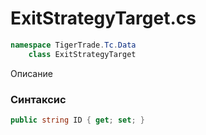 
# ExitStrategyTarget.cs
```csharp
namespace TigerTrade.Tc.Data  
    class ExitStrategyTarget
```

Описание

### Синтаксис
```csharp
public string ID { get; set; }
```
